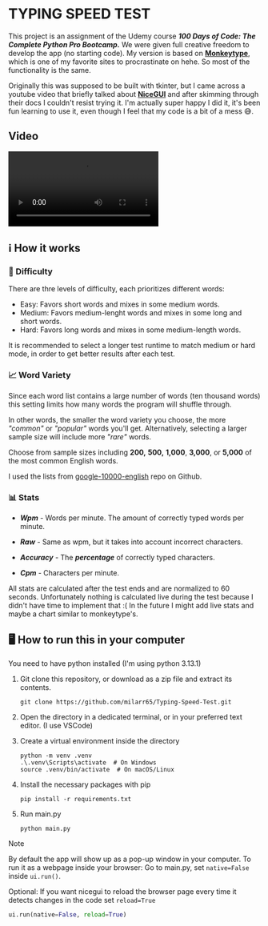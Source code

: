 # TYPING SPEED TEST

This project is an assignment of the Udemy course **_100 Days of Code: The Complete Python Pro Bootcamp._** We were given full creative freedom to develop the app (no starting code). My version is based on [**Monkeytype**](https://monkeytype.com/), which is one of my favorite sites to procrastinate on hehe. So most of the functionality is the same.

Originally this was supposed to be built with tkinter, but I came across a youtube video that briefly talked about [**NiceGUI**](https://nicegui.io/) and after skimming through their docs I couldn't resist trying it. I'm actually super happy I did it, it's been fun learning to use it, even though I feel that my code is a bit of a mess 😅.

## Video

![screen-recording](<vids and screens/Grabación de pantalla 2025-05-29 180617.mp4>)

## ℹ️ How it works

### 🚀 Difficulty

There are thre levels of difficulty, each prioritizes different words:

- Easy: Favors short words and mixes in some medium words.
- Medium: Favors medium-lenght words and mixes in some long and short words.
- Hard: Favors long words and mixes in some medium-length words.

It is recommended to select a longer test runtime to match medium or hard mode, in order to get better results after each test.

### 📈 Word Variety

Since each word list contains a large number of words (ten thousand words) this setting limits how many words the program will shuffle through. 

In other words, the smaller the word variety you choose, the more *"common"* or *"popular"* words you'll get. Alternatively, selecting a larger sample size will include more *"rare"* words.

Choose from sample sizes including **200,** **500,** **1,000**, **3,000**, or **5,000** of the most common English words.


I used the lists from [google-10000-english](https://github.com/first20hours/google-10000-english) repo on Github.

### 📊 Stats

- **_Wpm_** - Words per minute. The amount of correctly typed words per minute.

- **_Raw_** - Same as wpm, but it takes into account incorrect characters.

- **_Accuracy_** - The **_percentage_** of correctly typed characters.

- **_Cpm_** - Characters per minute.

All stats are calculated after the test ends and are normalized to 60 seconds. Unfortunately nothing is calculated live during the test because I didn't have time to implement that :( In the future I might add live stats and maybe a chart similar to monkeytype's.

## 🖥️ How to run this in your computer

You need to have python installed (I'm using python 3.13.1)

1. Git clone this repository, or download as a zip file and extract its contents.

   ```shell
   git clone https://github.com/milarr65/Typing-Speed-Test.git
   ```

2. Open the directory in a dedicated terminal, or in your preferred text editor. (I use VSCode)

3. Create a virtual environment inside the directory

   ```shell
   python -m venv .venv
   .\.venv\Scripts\activate  # On Windows
   source .venv/bin/activate  # On macOS/Linux

   ```

4. Install the necessary packages with pip
   ```shell
   pip install -r requirements.txt
   ```
5. Run main.py
   ```shell
   python main.py
   ```

> [!Note]
> By default the app will show up as a pop-up window in your computer. To run it as a webpage inside your browser: Go to main.py, set `native=False` inside `ui.run()`.
>
> Optional: If you want nicegui to reload the browser page every time it detects changes in the code set `reload=True`
>
> ```python
> ui.run(native=False, reload=True)
> ```
